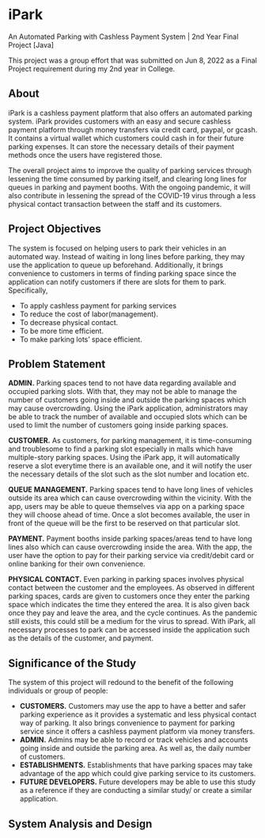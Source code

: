 # iPark
An Automated Parking with Cashless Payment System | 2nd Year Final Project [Java]

This project was a group effort that was submitted on Jun 8, 2022 as a Final Project requirement during my 2nd year in College.

## About
iPark is a cashless payment platform that also offers an automated parking system. iPark provides customers with an easy and secure cashless payment platform through money transfers via credit card, paypal, or gcash. It contains a virtual wallet which customers could cash in for their future parking expenses. It can store the necessary details of their payment methods once the users have registered those. 

The overall project aims to improve the quality of parking services through lessening the time consumed by parking itself, and clearing long lines for queues in parking and payment booths. With the ongoing pandemic, it will also contribute in lessening the spread of the COVID-19 virus through a less physical contact transaction between the staff and its customers.

## Project Objectives
The system is focused on helping users to park their vehicles in an automated way. Instead of waiting in long lines before parking, they may use the application to queue up beforehand. Additionally, it brings convenience to customers in terms of finding parking space since the application can notify customers if there are slots for them to park.
Specifically,
- To apply cashless payment for parking services
- To reduce the cost of labor(management).
- To decrease physical contact.
- To be more time efficient.
- To make parking lots’ space efficient.

## Problem Statement
**ADMIN.** Parking spaces tend to not have data regarding available and occupied parking slots. With that, they may not be able to manage the number of customers going inside and outside the parking spaces which may cause overcrowding. Using the iPark application, administrators may be able to track the number of available and occupied slots which can be used to limit the number of customers going inside parking spaces.

**CUSTOMER.** As customers, for parking management, it is time-consuming and troublesome to find a parking slot especially in malls which have multiple-story parking spaces. Using the iPark app, it will automatically reserve a slot everytime there is an available one, and it will notify the user the necessary details of the slot such as the slot number and location etc.

**QUEUE MANAGEMENT.** Parking spaces tend to have long lines of vehicles outside its area which can cause overcrowding within the vicinity. With the app, users may be able to queue themselves via app on a parking space they will choose ahead of time. Once a slot becomes available, the user in front of the queue will be the first to be reserved on that particular slot.

**PAYMENT.** Payment booths inside parking spaces/areas tend to have long lines also which can cause overcrowding inside the area. With the app, the user have the option to pay for their parking service via credit/debit card or online banking for their own convenience.

**PHYSICAL CONTACT.** Even parking in parking spaces involves physical contact between the customer and the employees. As observed in different parking spaces, cards are given to customers once they enter the parking space which indicates the time they entered the area. It is also given back once they pay and leave the area, and the cycle continues. As the pandemic still exists, this could still be a medium for the virus to spread. With iPark, all necessary processes to park can be accessed inside the application such as the details of the customer, and payment.

## Significance of the Study
The system of this project will redound to the benefit of the following individuals or group of people:

- **CUSTOMERS.** Customers may use the app to have a better and safer parking experience as it provides a systematic and less physical contact way of parking. It also brings convenience to payment for parking service since it offers a cashless payment platform via money transfers.
- **ADMIN.** Admins may be able to record or track vehicles and accounts going inside and outside the parking area. As well as, the daily number  of customers.
- **ESTABLISHMENTS.** Establishments that have parking spaces may take advantage of the app which could give parking service to its customers.
- **FUTURE DEVELOPERS.** Future developers may be able to use this study as a reference if they are conducting a similar study/ or create a similar application.

## System Analysis and Design
